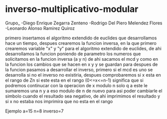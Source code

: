 # inverso-multiplicativo-modular
Grupo_
-Diego Enrique Zegarra Zenteno
-Rodrigo Del Piero Melendez Flores
-Leonardo Alonso Ramirez Quiroz

primero insertamos el algoritmo extendido de euclides que desarrollamos hace un tiempo, despues crearemos la funcion inversa, en la que primero crearemos variable "x" y "y" para el algoritmo extendido de euclides, de ahi desarrollamos la funcion poniendo de parametro los numeros que solicitamos en la funcion inversa (a y n) de ahi sacamos el mcd y como en la funcion los cambios que se hacen en x y y se guardan para despues de la funcion pasamos a desarrollar el inverso, primero si el mcd es uno se desarrolla si no el inverso no existiria, despues comprobaremos si x esta en el rango de Zn si este esta en el rango (0<=x<=n-1) significa que si podremos continucar con la operacion de x modulo n solo q a este le sumaremos una n y a eso modulo de n de nuevo para asi poder cambiarle el simbolo cuando el resultado sea negativo, de ahi imprimimos el resultado y si x no estaba nos imprimira que no esta en el rango

Ejemplo 
a=15
n=8
inverso=7
